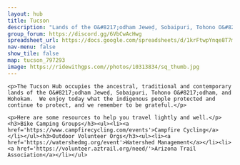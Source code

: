 ```yaml
---
layout: hub
title: Tucson
description: "Lands of the O&#8217;odham Jeweḍ, Sobaipuri, Tohono O&#8217;odham, and Hohokam"
group_forum: https://discord.gg/6VbCwAcHwg
spreadsheet_url: https://docs.google.com/spreadsheets/d/1krFtwpYnqe8T7mCaAVJzsqxe_CYDAIbQKwoLMMPZc3k/gviz/tq?tqx=out:json&sheet=tucson
nav-menu: false
show_tile: false
map: tucson_797293
image: https://ridewithgps.com//photos/10313834/sq_thumb.jpg
---
```

    
    <p>The Tucson Hub occupies the ancestral, traditional and contemporary lands of the O&#8217;odham Jeweḍ, Sobaipuri, Tohono O&#8217;odham, and Hohokam.  We enjoy today what the indigenous people protected and continue to protect, and we remember to be grateful.</p>
    
    <p>Here are some resources to help you travel lightly and well.</p>
    <h3>Bike Camping Groups</h3><ul><li><a href='https://www.campfirecycling.com/events'>Campfire Cycling</a></li></ul><h3>Outdoor Volunteer Orgs</h3><ul><li><a href='https://watershedmg.org/event'>Watershed Management</a></li><li><a href='https://volunteer.aztrail.org/need/'>Arizona Trail Association</a></li></ul>